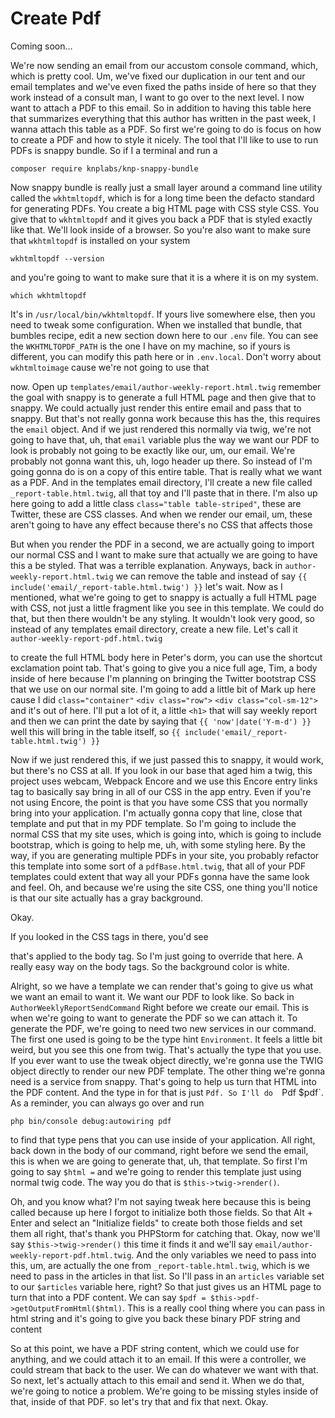 # Create Pdf

Coming soon...

We're now sending an email from our accustom console command, which, which is pretty
cool. Um, we've fixed our duplication in our tent and our email templates and we've
even fixed the paths inside of here so that they work instead of a consult man, I
want to go over to the next level. I now want to attach a PDF to this email. So in
addition to having this table here that summarizes everything that this author has
written in the past week, I wanna attach this table as a PDF. So first we're going to
do is focus on how to create a PDF and how to style it nicely. The tool that I'll
like to use to run PDFs is snappy bundle. So if I a terminal and run a 

```terminal
composer require knplabs/knp-snappy-bundle
```

Now snappy bundle is really just a
small layer around a command line utility called the `wkhtmltopdf`,
which is for a long time been the defacto standard for generating PDFs. You create a
big HTML page with CSS style CSS. You give that to `wkhtmltopdf` and it gives
you back a PDF that is styled exactly like that. We'll look inside of a browser. So
you're also want to make sure that `wkhtmltopdf` is installed on your system 

```terminal-silent
wkhtmltopdf --version
```

and you're going to want to make sure that it is a where it is on my system. 

```terminal-silent
which wkhtmltopdf
```

It's in `/usr/local/bin/wkhtmltopdf`. If yours live somewhere else, then you need to tweak
some configuration. When we installed that bundle, that bumbles recipe, edit a new
section down here to our `.env` file. You can see the `WKHTMLTOPDF_PATH` is the one
I have on my machine, so if yours is different, you can modify this path here or in
`.env.local`. Don't worry about `wkhtmltoimage` cause we're not going to use that

now. Open up `templates/email/author-weekly-report.html.twig`
remember the goal with snappy is to generate a full HTML page and then give that to
snappy. We could actually just render this entire email and pass that to snappy. But
that's not really gonna work because this has the, this requires the `email` object.
And if we just rendered this normally via twig, we're not going to have that, uh,
that `email` variable plus the way we want our PDF to look is probably not going to be
exactly like our, um, our email. We're probably not gonna want this, uh, logo header
up there. So instead of I'm going gonna do is on a copy of this entire table. That is
really what we want as a PDF. And in the templates email directory, I'll create a new
file called `_report-table.html.twig`, all that toy and I'll paste that in
there. I'm also up here going to add a little class `class="table table-striped"`,
these are Twitter, these are CSS classes. And when we render our email, um, these
aren't going to have any effect because there's no CSS that affects those

But when you render the PDF in a second, we are actually going to import our normal
CSS and I want to make sure that actually we are going to have this a be styled. That
was a terrible explanation. Anyways, back in `author-weekly-report.html.twig`
we can remove the table and instead of say `{{ include('email/_report-table.html.twig') }}`
let's wait. Now as I mentioned, what we're going to get to
snappy is actually a full HTML page with CSS, not just a little fragment like you see
in this template. We could do that, but then there wouldn't be any styling. It
wouldn't look very good, so instead of any templates email directory, create a new
file. Let's call it `author-weekly-report-pdf.html.twig`

to create the full HTML body here in Peter's dorm, you can use the shortcut
exclamation point tab. That's going to give you a nice full age, Tim, a body inside
of here because I'm planning on bringing the Twitter bootstrap CSS that we use on our
normal site. I'm going to add a little bit of Mark up here cause I did `class="container"`
`<div class="row">` `<div class="col-sm-12">` and it's out of
here. I'll put a lot of it, a little `<h1>` that will say weekly report and then we
can print the date by saying that `{{ 'now'|date('Y-m-d') }}` well this will bring in 
the table itself, so `{{ include('email/_report-table.html.twig') }}`

Now if we just rendered this, if we just passed this to snappy, it would work, but
there's no CSS at all. If you look in our base that aged him a twig, this project
uses webcam, Webpack Encore and we use this Encore entry links tag to basically say
bring in all of our CSS in the app entry. Even if you're not using Encore, the point
is that you have some CSS that you normally bring into your application. I'm actually
gonna copy that line, close that template and put that in my PDF template. So I'm
going to include the normal CSS that my site uses, which is going into, which is
going to include bootstrap, which is going to help me, uh, with some styling here. By
the way, if you are generating multiple PDFs in your site, you probably refactor this
template into some sort of a `pdfBase.html.twig`, that all of your
PDF templates could extent that way all your PDFs gonna have the same look and feel.
Oh, and because we're using the site CSS, one thing you'll notice is that our site
actually has a gray background.

Okay.

If you looked in the CSS tags in there, you'd see

that's applied to the body tag. So I'm just going to override that here. A really
easy way on the body tags. So the background color is white.

Alright, so we have a template we can render that's going to give us what we want an
email to want it. We want our PDF to look like. So back in `AuthorWeeklyReportSendCommand`
Right before we create our email. This is when we're going to want to
generate the PDF so we can attach it. To generate the PDF, we're going to need two
new services in our command. The first one used is going to be the type hint
`Environment`. It feels a little bit weird, but you see this one from twig. That's
actually the type that you use. If you ever want to use the tweak object directly,
we're gonna use the TWIG object directly to render our new PDF template. The other
thing we're gonna need is a service from snappy. That's going to help us turn that
HTML into the PDF content. And the type in for that is just `Pdf. So I'll do 
`Pdf $pdf`. As a reminder, you can always go over and run 

```terminal
php bin/console debug:autowiring pdf
```

to find that type pens that you can use inside of your application. All right, back down
in the body of our command, right before we send the email, this is when we are going
to generate that, uh, that template. So first I'm going to say `$html =` and
we're going to render this template just using normal twig code. The way you do that
is `$this->twig->render()`.

Oh, and you know what? I'm not saying tweak here because this is being called because
up here I forgot to initialize both those fields. So that Alt + Enter
and select an "Initialize fields" to create both those fields and set them all right,
that's thank you PHPStorm for catching that. Okay, now we'll say
`$this->twig->render()` this time it finds it and we'll say 
`email/author-weekly-report-pdf.html.twig`. And the only variables we need to pass into this,
um, are actually the one from `_report-table.html.twig`, which is we need to pass in the
articles in that list. So I'll pass in an `articles` variable set to our `$articles`
variable here, right? So that just gives us an HTML page to turn that into a PDF
content. We can say `$pdf = $this->pdf->getOutputFromHtml($html)`. This is a really cool
thing where you can pass in html string and it's going to give you back these binary
PDF string and content

So at this point, we have a PDF string content, which we could use for anything, and
we could attach it to an email. If this were a controller, we could stream that back
to the user. We can do whatever we want with that. So next, let's actually attach to
this email and send it. When we do that, we're going to notice a problem. We're going
to be missing styles inside of that, inside of that PDF.
so let's try that and fix that next. Okay.